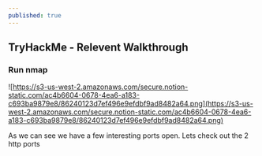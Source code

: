 ```yaml
---
published: true
---
```

## TryHackMe - Relevent Walkthrough


### Run nmap

![https://s3-us-west-2.amazonaws.com/secure.notion-static.com/ac4b6604-0678-4ea6-a183-c693ba9879e8/86240123d7ef496e9efdbf9ad8482a64.png](https://s3-us-west-2.amazonaws.com/secure.notion-static.com/ac4b6604-0678-4ea6-a183-c693ba9879e8/86240123d7ef496e9efdbf9ad8482a64.png)

As we can see we have a few interesting ports open. Lets check out the 2 http ports
